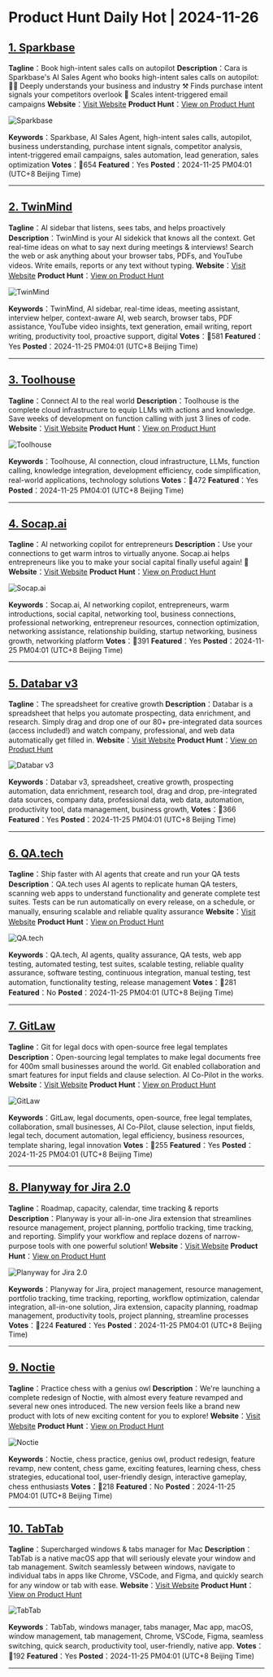# Product Hunt Daily Hot | 2024-11-26

## [1. Sparkbase](https://www.producthunt.com/posts/sparkbase?utm_campaign=producthunt-api&utm_medium=api-v2&utm_source=Application%3A+phtrends+%28ID%3A+147529%29)
**Tagline**：Book high-intent sales calls on autopilot
**Description**：Cara is Sparkbase's AI Sales Agent who books high-intent sales calls on autopilot: 🕵️‍♀️ Deeply understands your business and industry ⚒️ Finds purchase intent signals your competitors overlook 🚀 Scales intent-triggered email campaigns
**Website**：[Visit Website](https://www.producthunt.com/r/F3RISJPNU5YXPX?utm_campaign=producthunt-api&utm_medium=api-v2&utm_source=Application%3A+phtrends+%28ID%3A+147529%29)
**Product Hunt**：[View on Product Hunt](https://www.producthunt.com/posts/sparkbase?utm_campaign=producthunt-api&utm_medium=api-v2&utm_source=Application%3A+phtrends+%28ID%3A+147529%29)

![Sparkbase](https://ph-files.imgix.net/52d66501-e1ce-42d5-96e3-4b2718ed692a.png?auto=format&fit=crop&frame=1&h=512&w=1024)

**Keywords**：Sparkbase, AI Sales Agent, high-intent sales calls, autopilot, business understanding, purchase intent signals, competitor analysis, intent-triggered email campaigns, sales automation, lead generation, sales optimization
**Votes**：🔺654
**Featured**：Yes
**Posted**：2024-11-25 PM04:01 (UTC+8 Beijing Time)

---

## [2. TwinMind](https://www.producthunt.com/posts/twinmind?utm_campaign=producthunt-api&utm_medium=api-v2&utm_source=Application%3A+phtrends+%28ID%3A+147529%29)
**Tagline**：AI sidebar that listens, sees tabs, and helps proactively
**Description**：TwinMind is your AI sidekick that knows all the context. Get real-time ideas on what to say next during meetings & interviews! Search the web or ask anything about your browser tabs, PDFs, and YouTube videos. Write emails, reports or any text without typing.
**Website**：[Visit Website](https://www.producthunt.com/r/6O5LBTYMUHKGDM?utm_campaign=producthunt-api&utm_medium=api-v2&utm_source=Application%3A+phtrends+%28ID%3A+147529%29)
**Product Hunt**：[View on Product Hunt](https://www.producthunt.com/posts/twinmind?utm_campaign=producthunt-api&utm_medium=api-v2&utm_source=Application%3A+phtrends+%28ID%3A+147529%29)

![TwinMind](https://ph-files.imgix.net/05d51045-ba73-46e1-b026-6bdee8ab42b7.png?auto=format&fit=crop&frame=1&h=512&w=1024)

**Keywords**：TwinMind, AI sidebar, real-time ideas, meeting assistant, interview helper, context-aware AI, web search, browser tabs, PDF assistance, YouTube video insights, text generation, email writing, report writing, productivity tool, proactive support, digital
**Votes**：🔺581
**Featured**：Yes
**Posted**：2024-11-25 PM04:01 (UTC+8 Beijing Time)

---

## [3. Toolhouse](https://www.producthunt.com/posts/toolhouse?utm_campaign=producthunt-api&utm_medium=api-v2&utm_source=Application%3A+phtrends+%28ID%3A+147529%29)
**Tagline**：Connect AI to the real world
**Description**：Toolhouse is the complete cloud infrastructure to equip LLMs with actions and knowledge. Save weeks of development on function calling with just 3 lines of code.
**Website**：[Visit Website](https://www.producthunt.com/r/Z3OSVR3IGVA5FN?utm_campaign=producthunt-api&utm_medium=api-v2&utm_source=Application%3A+phtrends+%28ID%3A+147529%29)
**Product Hunt**：[View on Product Hunt](https://www.producthunt.com/posts/toolhouse?utm_campaign=producthunt-api&utm_medium=api-v2&utm_source=Application%3A+phtrends+%28ID%3A+147529%29)

![Toolhouse](https://ph-files.imgix.net/49cffe08-ecc5-402a-a6da-0f0c49523b50.png?auto=format&fit=crop&frame=1&h=512&w=1024)

**Keywords**：Toolhouse, AI connection, cloud infrastructure, LLMs, function calling, knowledge integration, development efficiency, code simplification, real-world applications, technology solutions
**Votes**：🔺472
**Featured**：Yes
**Posted**：2024-11-25 PM04:01 (UTC+8 Beijing Time)

---

## [4. Socap.ai](https://www.producthunt.com/posts/socap-ai-2?utm_campaign=producthunt-api&utm_medium=api-v2&utm_source=Application%3A+phtrends+%28ID%3A+147529%29)
**Tagline**：AI networking copilot for entrepreneurs
**Description**：Use your connections to get warm intros to virtually anyone. Socap.ai helps entrepreneurs like you to make your social capital finally useful again! 🤝
**Website**：[Visit Website](https://www.producthunt.com/r/46OWUQW62XXHZV?utm_campaign=producthunt-api&utm_medium=api-v2&utm_source=Application%3A+phtrends+%28ID%3A+147529%29)
**Product Hunt**：[View on Product Hunt](https://www.producthunt.com/posts/socap-ai-2?utm_campaign=producthunt-api&utm_medium=api-v2&utm_source=Application%3A+phtrends+%28ID%3A+147529%29)

![Socap.ai](https://ph-files.imgix.net/46dcec63-07fe-45cc-862f-68774a4fd93e.png?auto=format&fit=crop&frame=1&h=512&w=1024)

**Keywords**：Socap.ai, AI networking copilot, entrepreneurs, warm introductions, social capital, networking tool, business connections, professional networking, entrepreneur resources, connection optimization, networking assistance, relationship building, startup networking, business growth, networking platform
**Votes**：🔺391
**Featured**：Yes
**Posted**：2024-11-25 PM04:01 (UTC+8 Beijing Time)

---

## [5. Databar v3](https://www.producthunt.com/posts/databar-v3?utm_campaign=producthunt-api&utm_medium=api-v2&utm_source=Application%3A+phtrends+%28ID%3A+147529%29)
**Tagline**：The spreadsheet for creative growth
**Description**：Databar is a spreadsheet that helps you automate prospecting, data enrichment, and research. Simply drag and drop one of our 80+ pre-integrated data sources (access included!) and watch company, professional, and web data automatically get filled in.
**Website**：[Visit Website](https://www.producthunt.com/r/HKQ7FZQYUGMPOU?utm_campaign=producthunt-api&utm_medium=api-v2&utm_source=Application%3A+phtrends+%28ID%3A+147529%29)
**Product Hunt**：[View on Product Hunt](https://www.producthunt.com/posts/databar-v3?utm_campaign=producthunt-api&utm_medium=api-v2&utm_source=Application%3A+phtrends+%28ID%3A+147529%29)

![Databar v3](https://ph-files.imgix.net/a61e86ad-c572-443d-8fd9-5a4ba2064c61.png?auto=format&fit=crop&frame=1&h=512&w=1024)

**Keywords**：Databar v3, spreadsheet, creative growth, prospecting automation, data enrichment, research tool, drag and drop, pre-integrated data sources, company data, professional data, web data, automation, productivity tool, data management, business growth,
**Votes**：🔺366
**Featured**：Yes
**Posted**：2024-11-25 PM04:01 (UTC+8 Beijing Time)

---

## [6. QA.tech](https://www.producthunt.com/posts/qa-tech?utm_campaign=producthunt-api&utm_medium=api-v2&utm_source=Application%3A+phtrends+%28ID%3A+147529%29)
**Tagline**：Ship faster with AI agents that create and run your QA tests
**Description**：QA.tech uses AI agents to replicate human QA testers, scanning web apps to understand functionality and generate complete test suites. Tests can be run automatically on every release, on a schedule, or manually, ensuring scalable and reliable quality assurance
**Website**：[Visit Website](https://www.producthunt.com/r/RQOBYNXKS2HP5V?utm_campaign=producthunt-api&utm_medium=api-v2&utm_source=Application%3A+phtrends+%28ID%3A+147529%29)
**Product Hunt**：[View on Product Hunt](https://www.producthunt.com/posts/qa-tech?utm_campaign=producthunt-api&utm_medium=api-v2&utm_source=Application%3A+phtrends+%28ID%3A+147529%29)

![QA.tech](https://ph-files.imgix.net/f21feac3-7bd7-4bc9-a730-67037fce00ef.png?auto=format&fit=crop&frame=1&h=512&w=1024)

**Keywords**：QA.tech, AI agents, quality assurance, QA tests, web app testing, automated testing, test suites, scalable testing, reliable quality assurance, software testing, continuous integration, manual testing, test automation, functionality testing, release management
**Votes**：🔺281
**Featured**：No
**Posted**：2024-11-25 PM04:01 (UTC+8 Beijing Time)

---

## [7. GitLaw](https://www.producthunt.com/posts/gitlaw?utm_campaign=producthunt-api&utm_medium=api-v2&utm_source=Application%3A+phtrends+%28ID%3A+147529%29)
**Tagline**：Git for legal docs with open-source free legal templates
**Description**：Open-sourcing legal templates to make legal documents free for 400m small businesses around the world. Git enabled collaboration and smart features for input fields and clause selection. AI Co-Pilot in the works.
**Website**：[Visit Website](https://www.producthunt.com/r/LQMI6AM72Z6YCR?utm_campaign=producthunt-api&utm_medium=api-v2&utm_source=Application%3A+phtrends+%28ID%3A+147529%29)
**Product Hunt**：[View on Product Hunt](https://www.producthunt.com/posts/gitlaw?utm_campaign=producthunt-api&utm_medium=api-v2&utm_source=Application%3A+phtrends+%28ID%3A+147529%29)

![GitLaw](https://ph-files.imgix.net/7c8fe21e-6d7b-40ab-8aaa-691429de3ab4.png?auto=format&fit=crop&frame=1&h=512&w=1024)

**Keywords**：GitLaw, legal documents, open-source, free legal templates, collaboration, small businesses, AI Co-Pilot, clause selection, input fields, legal tech, document automation, legal efficiency, business resources, template sharing, legal innovation
**Votes**：🔺255
**Featured**：Yes
**Posted**：2024-11-25 PM04:01 (UTC+8 Beijing Time)

---

## [8. Planyway for Jira 2.0](https://www.producthunt.com/posts/planyway-for-jira-2-0?utm_campaign=producthunt-api&utm_medium=api-v2&utm_source=Application%3A+phtrends+%28ID%3A+147529%29)
**Tagline**：Roadmap, capacity, calendar, time tracking & reports
**Description**：Planyway is your all-in-one Jira extension that streamlines resource management, project planning, portfolio tracking, time tracking, and reporting. Simplify your workflow and replace dozens of narrow-purpose tools with one powerful solution!
**Website**：[Visit Website](https://www.producthunt.com/r/P6FQKJ6ZTENZNO?utm_campaign=producthunt-api&utm_medium=api-v2&utm_source=Application%3A+phtrends+%28ID%3A+147529%29)
**Product Hunt**：[View on Product Hunt](https://www.producthunt.com/posts/planyway-for-jira-2-0?utm_campaign=producthunt-api&utm_medium=api-v2&utm_source=Application%3A+phtrends+%28ID%3A+147529%29)

![Planyway for Jira 2.0](https://ph-files.imgix.net/6cc71a39-86b0-4d30-9ca4-238672e5f049.jpeg?auto=format&fit=crop&frame=1&h=512&w=1024)

**Keywords**：Planyway for Jira, project management, resource management, portfolio tracking, time tracking, reporting, workflow optimization, calendar integration, all-in-one solution, Jira extension, capacity planning, roadmap management, productivity tools, project planning, streamline processes
**Votes**：🔺224
**Featured**：Yes
**Posted**：2024-11-25 PM04:01 (UTC+8 Beijing Time)

---

## [9. Noctie](https://www.producthunt.com/posts/noctie-2?utm_campaign=producthunt-api&utm_medium=api-v2&utm_source=Application%3A+phtrends+%28ID%3A+147529%29)
**Tagline**：Practice chess with a genius owl
**Description**：We're launching a complete redesign of Noctie, with almost every feature revamped and several new ones introduced. The new version feels like a brand new product with lots of new exciting content for you to explore!
**Website**：[Visit Website](https://www.producthunt.com/r/5UCHH4LXQ4LSPC?utm_campaign=producthunt-api&utm_medium=api-v2&utm_source=Application%3A+phtrends+%28ID%3A+147529%29)
**Product Hunt**：[View on Product Hunt](https://www.producthunt.com/posts/noctie-2?utm_campaign=producthunt-api&utm_medium=api-v2&utm_source=Application%3A+phtrends+%28ID%3A+147529%29)

![Noctie](https://ph-files.imgix.net/92c451c4-52cc-4f9b-a54f-856fbd869ca0.png?auto=format&fit=crop&frame=1&h=512&w=1024)

**Keywords**：Noctie, chess practice, genius owl, product redesign, feature revamp, new content, chess game, exciting features, learning chess, chess strategies, educational tool, user-friendly design, interactive gameplay, chess enthusiasts
**Votes**：🔺218
**Featured**：No
**Posted**：2024-11-25 PM04:01 (UTC+8 Beijing Time)

---

## [10. TabTab](https://www.producthunt.com/posts/tabtab-2?utm_campaign=producthunt-api&utm_medium=api-v2&utm_source=Application%3A+phtrends+%28ID%3A+147529%29)
**Tagline**：Supercharged windows & tabs manager for Mac
**Description**：TabTab is a native macOS app that will seriously elevate your window and tab management. Switch seamlessly between windows, navigate to individual tabs in apps like Chrome, VSCode, and Figma, and quickly search for any window or tab with ease.
**Website**：[Visit Website](https://www.producthunt.com/r/SUCQQQ5OUWSPBZ?utm_campaign=producthunt-api&utm_medium=api-v2&utm_source=Application%3A+phtrends+%28ID%3A+147529%29)
**Product Hunt**：[View on Product Hunt](https://www.producthunt.com/posts/tabtab-2?utm_campaign=producthunt-api&utm_medium=api-v2&utm_source=Application%3A+phtrends+%28ID%3A+147529%29)

![TabTab](https://ph-files.imgix.net/2a94ff01-3394-4944-824f-8769ba465cce.png?auto=format&fit=crop&frame=1&h=512&w=1024)

**Keywords**：TabTab, windows manager, tabs manager, Mac app, macOS, window management, tab management, Chrome, VSCode, Figma, seamless switching, quick search, productivity tool, user-friendly, native app.
**Votes**：🔺192
**Featured**：Yes
**Posted**：2024-11-25 PM04:01 (UTC+8 Beijing Time)

---

